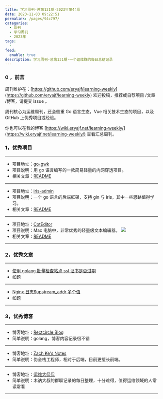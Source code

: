 ```yaml
---
title: 学习周刊-总第131期-2023年第44周
date: 2023-11-03 09:22:51
permalink: /pages/94c797/
categories:
  - 周刊
  - 学习周刊
  - 2023年
tags:
  -
feed:
  enable: true
description: 学习周刊-总第131期-一个运维群的每日总结记录
---
```


### 0 ，前言

周刊维护在：[https://github.com/eryajf/learning-weekly](https://github.com/eryajf/learning-weekly) 欢迎投稿，推荐或自荐项目 /文章 /博客，请提交 issue 。

周刊核心为运维周刊，还会侧重 Go 语言生态，Vue 相关技术生态的项目，以及 GitHub 上优秀项目或经验。

你也可以在我的博客 [https://wiki.eryajf.net/learning-weekly/](https://wiki.eryajf.net/learning-weekly/) 查看汇总周刊。

### 1，优秀项目

---

- 项目地址：[go-gwk](https://github.com/xuxihai123/go-gwk)
- 项目说明：用 go 语言编写的一款简易轻量的内网穿透项目。
- 相关文章：[README](https://github.com/xuxihai123/go-gwk#readme)

---

- 项目地址：[iris-admin](https://github.com/snowlyg/iris-admin)
- 项目说明：一个 go 语言的后端框架，支持 gin 与 iris，其中一些思路值得学习。
- 相关文章：[README](https://github.com/snowlyg/iris-admin#readme)

---

- 项目地址：[CotEditor](https://github.com/coteditor/CotEditor)
- 项目说明：Mac 电脑中，非常优秀的轻量级文本编辑器。
  ![](https://t.eryajf.net/imgs/2023/11/1698974476761.png)
- 相关文章：[README](https://github.com/coteditor/CotEditor#readme)

---

### 2，优秀文章

---

- [使用 golang 批量检查站点 ssl 证书是否过期](https://kebingzao.com/2020/12/29/go-check-certs/)
- 如题

---

- [Nginx 日志$upstream_addr 多个值](https://mephisto.cc/tech/upstream_addr/)
- 如题

---

### 3，优秀博客

---

- 博客地址：[Rectcircle Blog](https://www.rectcircle.cn/)
- 简单说明：golang，博客内容记录很不错

---

- 博客地址：[Zach Ke's Notes](https://kebingzao.com/)
- 简单说明：伪全栈工程师，相对于后端，目前更擅长前端。

---

- 博客地址：[运维大侃侃](https://www.yuque.com/sanye-ia8oj/hmoxce)
- 简单说明：木讷大叔的群聊记录的每日整理，十分难得，值得运维领域的人常读常看

---

